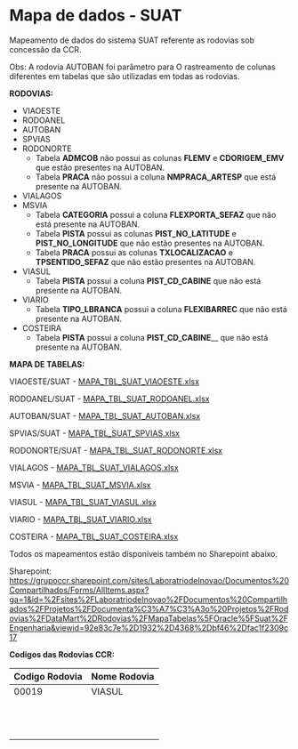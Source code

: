 # Mapa de dados - SUAT
Mapeamento de dados do sistema SUAT referente as rodovias sob concessão da CCR.

Obs: A rodovia AUTOBAN foi parâmetro para O rastreamento de colunas diferentes em  tabelas que são utilizadas em todas as rodovias.


**RODOVIAS:**

- VIAOESTE 
- RODOANEL 
- AUTOBAN  
- SPVIAS   
- RODONORTE
  * Tabela **ADMCOB** não possui as colunas **FLEMV** e **CDORIGEM_EMV** que estão presentes na AUTOBAN.
  * Tabela **PRACA** não possui a coluna **NMPRACA_ARTESP** que está presente na AUTOBAN.
- VIALAGOS 
- MSVIA
  * Tabela **CATEGORIA** possui a coluna **FLEXPORTA_SEFAZ** que não está presente na AUTOBAN.
  * Tabela **PISTA** possui as colunas **PIST_NO_LATITUDE** e **PIST_NO_LONGITUDE** que não estão presentes na AUTOBAN.
  * Tabela **PRACA** possui as colunas **TXLOCALIZACAO** e **TPSENTIDO_SEFAZ** que não estão presentes na AUTOBAN.
- VIASUL   
  * Tabela **PISTA** possui a coluna **PIST_CD_CABINE** que não está presente na AUTOBAN.
- VIARIO   
  * Tabela **TIPO_LBRANCA** possui a coluna **FLEXIBARREC** que não está presente na AUTOBAN.
- COSTEIRA
  * Tabela **PISTA** possui a coluna **PIST_CD_CABINE**__ que não está presente na AUTOBAN.

**MAPA DE TABELAS:**

VIAOESTE/SUAT - [MAPA_TBL_SUAT_VIAOESTE.xlsx](/.attachments/MAPA_TBL_SUAT_VIAOESTE-e82c331e-1ab6-4946-9423-af5c1a60bc42.xlsx)

RODOANEL/SUAT - [MAPA_TBL_SUAT_RODOANEL.xlsx](/.attachments/MAPA_TBL_SUAT_RODOANEL-b0c2d8e9-afe4-40b8-89ed-e7da5adfa97c.xlsx)

AUTOBAN/SUAT - [MAPA_TBL_SUAT_AUTOBAN.xlsx](/.attachments/MAPA_TBL_SUAT_AUTOBAN-757c1a93-c949-406c-a49f-1e2f32e44da8.xlsx)

SPVIAS/SUAT - [MAPA_TBL_SUAT_SPVIAS.xlsx](/.attachments/MAPA_TBL_SUAT_SPVIAS-7a67518b-7126-46da-9dc5-acf209ffe5ce.xlsx)

RODONORTE/SUAT - [MAPA_TBL_SUAT_RODONORTE.xlsx](/.attachments/MAPA_TBL_SUAT_RODONORTE-c7041b2f-4785-409f-bb05-e05111e33f6c.xlsx)

VIALAGOS - [MAPA_TBL_SUAT_VIALAGOS.xlsx](/.attachments/MAPA_TBL_SUAT_VIALAGOS-7ae5bc44-10b6-479e-8ecc-a433de0b4c46.xlsx)

MSVIA - [MAPA_TBL_SUAT_MSVIA.xlsx](/.attachments/MAPA_TBL_SUAT_MSVIA-a661463b-f912-4c38-9327-529cfb4d64ca.xlsx)

VIASUL - [MAPA_TBL_SUAT_VIASUL.xlsx](/.attachments/MAPA_TBL_SUAT_VIASUL-c1c0fabc-d91e-4a57-891b-9336e6d64966.xlsx)

VIARIO - [MAPA_TBL_SUAT_VIARIO.xlsx](/.attachments/MAPA_TBL_SUAT_VIARIO-ff04fb36-3169-4c8e-8a00-19f005aa40e1.xlsx)

COSTEIRA - [MAPA_TBL_SUAT_COSTEIRA.xlsx](/.attachments/MAPA_TBL_SUAT_COSTEIRA-eee3e8d9-0350-43a3-8596-87f00ef9d790.xlsx)
 

Todos os mapeamentos estão disponíveis também no Sharepoint abaixo.

Sharepoint:
https://grupoccr.sharepoint.com/sites/LaboratriodeInovao/Documentos%20Compartilhados/Forms/AllItems.aspx?ga=1&id=%2Fsites%2FLaboratriodeInovao%2FDocumentos%20Compartilhados%2FProjetos%2FDocumenta%C3%A7%C3%A3o%20Projetos%2FRodovias%2FDataMart%2DRodovias%2FMapaTabelas%5FOracle%5FSuat%2FEngenharia&viewid=92e83c7e%2D1932%2D4368%2Dbf46%2Dfac1f2309c17


**Codigos das Rodovias CCR:**

| **Codigo Rodovia** |**Nome Rodovia** |
|--|--|
|00019|VIASUL|
|  |  |
|  |  |
|  |  |
|  |  |
|  |  |
|  |  |
|  |  |
|  |  |
|  |  |
|  |  |
|  |  |
|  |  |



